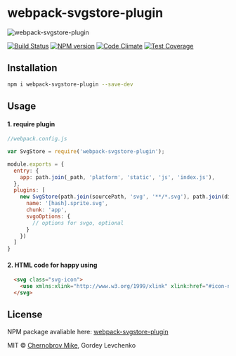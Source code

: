 # webpack-svgstore-plugin
![webpack-svgstore-plugin](https://lincolnloop.global.ssl.fastly.net/uploads/uploads/demo.png)

[![Build Status](https://travis-ci.org/mrsum/webpack-svgstore-plugin.svg?branch=master)](https://travis-ci.org/mrsum/webpack-svgstore-plugin)
[![NPM version](https://badge.fury.io/js/webpack-svgstore-plugin.svg)](https://badge.fury.io/js/webpack-svgstore-plugin)
[![Code Climate](https://codeclimate.com/github/mrsum/webpack-svgstore-plugin/badges/gpa.svg)](https://codeclimate.com/github/mrsum/webpack-svgstore-plugin)
[![Test Coverage](https://codeclimate.com/github/mrsum/webpack-svgstore-plugin/badges/coverage.svg)](https://codeclimate.com/github/mrsum/webpack-svgstore-plugin/coverage)

## Installation
```bash
npm i webpack-svgstore-plugin --save-dev
```
## Usage

#### 1. require plugin
```javascript
//webpack.config.js

var SvgStore = require('webpack-svgstore-plugin');

module.exports = {
  entry: {
    app: path.join(_path, 'platform', 'static', 'js', 'index.js'),
  },
  plugins: [
    new SvgStore(path.join(sourcePath, 'svg', '**/*.svg'), path.join(distPath, 'svg'), {
      name: '[hash].sprite.svg',
      chunk: 'app',
      svgoOptions: {
        // options for svgo, optional
      }
    })
  ]
}
```

#### 2. HTML code for happy using

```html
  <svg class="svg-icon">
    <use xmlns:xlink="http://www.w3.org/1999/xlink" xlink:href="#icon-name"></use>
  </svg>
```

## License

NPM package avaliable here: [webpack-svgstore-plugin](https://www.npmjs.com/package/webpack-svgstore-plugin)

MIT © [Chernobrov Mike](http://mrsum.ru), Gordey Levchenko

